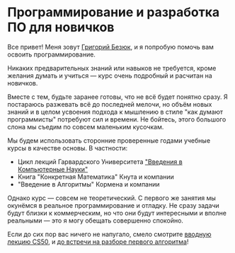 # Программирование и разработка ПО для новичков

Все привет! Меня зовут [Григорий Безюк](https://gbezyuk.github.io), и я попробую помочь вам освоить программирование.

Никаких предварительных знаний или навыков не требуется, кроме желания думать и учиться — курс очень подробный и расчитан на новичков.

Вместе с тем, будьте заранее готовы, что не всё будет понятно сразу. Я постараюсь разжевать всё до последней мелочи, но объём новых знаний и в целом усвоения подхода к мышлению в стиле "как думают программисты" потребуют сил и времени. Не бойтесь, этого большого слона мы съедим по совсем маленьким кусочкам.

Мы будем использовать сторонние проверенные годами учебные курсы в качестве основы. В частности:

* Цикл лекций Гарвардского Университета ["Введения в Компьютерные Науки"](javarush.ru/cs50.html)
* Книга "Конкретная Математика" Кнута и компании
* "Введение в Алгоритмы" Кормена и компании

Однако курс — совсем не теоретический. С первого же занятия мы окунёмся в реальное программирование и отладку. Не сразу задачи будут близки к коммерческим, но что они будут интересными и вполне реальными — это я могу обещать совершенно спокойно.

Если до сих пор вас ничего не напугало, смело смотрите [вводную лекцию CS50](https://www.youtube.com/watch?v=SW_UCzFO7X0),
и [до встречи на разборе первого алгоритма](./2.md)!